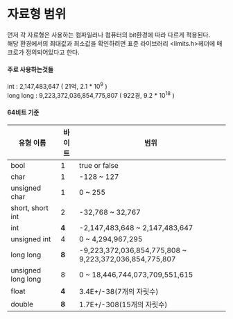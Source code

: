 # 자료형 범위

먼저 각 자료형은 사용하는 컴파일러나 컴퓨터의 bit환경에 따라 다르게 적용된다.  
해당 환경에서의 최대값과 최소값을 확인하려면 표준 라이브러리 <limits.h>헤더에 매크로가 정의되어있다고 한다.  

#### 주로 사용하는것들  
int : 2,147,483,647 ( 21억, 2.1 * 10<sup>9</sup> )  
long long : 9,223,372,036,854,775,807 ( 922경, 9.2 * 10<sup>18</sup> )

#### 64비트 기준
| 유형 이름              | 바이트   | 범위                                                     |
| ------------------ | ----- | ------------------------------------------------------ |
| bool               | 1     | true or false                                          |
| char               | 1     | -128 ~ 127                                             |
| unsigned char      | 1     | 0 ~ 255                                                |
| short, short int   | 2     | -32,768 ~ 32,767                                       |
| int                | **4** | -2,147,483,648 ~ 2,147,483,647                         |
| unsigned int       | 4     | 0 ~ 4,294,967,295                                      |
| long long          | **8** | -9,223,372,036,854,775,808 ~ 9,223,372,036,854,775,807 |
| unsigned long long | 8     | 0 ~ 18,446,744,073,709,551,615                         |
| float              | **4** | 3.4E+/-38(7개의 자릿수)                                     |
| double             | **8** | 1.7E+/-308(15개의 자릿수)                                   |
